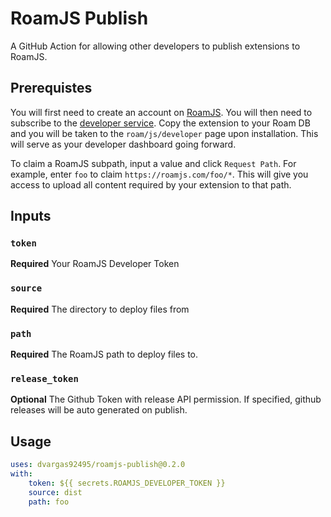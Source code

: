 # RoamJS Publish

A GitHub Action for allowing other developers to publish extensions to RoamJS.

## Prerequistes

You will first need to create an account on [RoamJS](https://roamjs.com). You will then need to subscribe to the [developer service](https://roamjs.com/services/developer). Copy the extension to your Roam DB and you will be taken to the `roam/js/developer` page upon installation. This will serve as your developer dashboard going forward.

To claim a RoamJS subpath, input a value and click `Request Path`. For example, enter `foo` to claim `https://roamjs.com/foo/*`. This will give you access to upload all content required by your extension to that path.

## Inputs

### `token`

**Required** Your RoamJS Developer Token

### `source`

**Required** The directory to deploy files from

### `path`

**Required** The RoamJS path to deploy files to.

### `release_token`

**Optional** The Github Token with release API permission. If specified, github releases will be auto generated on publish.

## Usage

```yaml
uses: dvargas92495/roamjs-publish@0.2.0
with:
    token: ${{ secrets.ROAMJS_DEVELOPER_TOKEN }}
    source: dist
    path: foo
```
